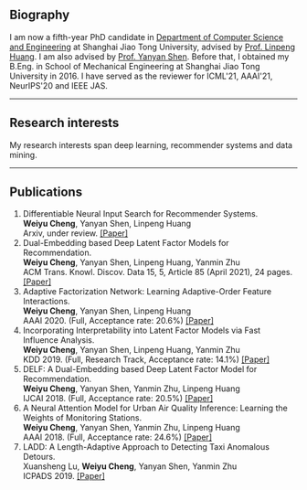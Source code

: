 
## Biography
I am now a fifth-year PhD candidate in [Department of Computer Science and Engineering](http://www.cs.sjtu.edu.cn/en/) at Shanghai Jiao Tong University, advised by [Prof. Linpeng Huang](http://www.cs.sjtu.edu.cn/en/PeopleDetail.aspx?id=166). I am also advised by [Prof. Yanyan Shen](http://www.cs.sjtu.edu.cn/~shen-yy/). Before that, I obtained my B.Eng. in School of Mechanical Engineering at Shanghai Jiao Tong University in 2016. I have served as the reviewer for ICML'21, AAAI'21, NeurIPS'20 and IEEE JAS.

-----
## Research interests
My research interests span deep learning, recommender systems and data mining.   

-----
## Publications 
1. Differentiable Neural Input Search for Recommender Systems.  
**Weiyu Cheng**, Yanyan Shen, Linpeng Huang    
Arxiv, under review. [[Paper]](https://arxiv.org/pdf/2006.04466.pdf) 
2. Dual-Embedding based Deep Latent Factor Models for Recommendation.  
**Weiyu Cheng**, Yanyan Shen, Linpeng Huang, Yanmin Zhu    
ACM Trans. Knowl. Discov. Data 15, 5, Article 85 (April 2021), 24 pages. [[Paper]](https://dl.acm.org/doi/pdf/10.1145/3447395)
3. Adaptive Factorization Network: Learning Adaptive-Order Feature Interactions.  
**Weiyu Cheng**, Yanyan Shen, Linpeng Huang     
AAAI 2020. (Full, Acceptance rate: 20.6%) [[Paper]](https://weiyucheng.github.io/Files/AAAI-ChengW.1650.pdf)  
4. Incorporating Interpretability into Latent Factor Models via Fast Influence Analysis.  
**Weiyu Cheng**, Yanyan Shen, Linpeng Huang, Yanmin Zhu     
KDD 2019. (Full, Research Track, Acceptance rate: 14.1%) [[Paper]](https://weiyucheng.github.io/Files/kdd19-sigconf.pdf)
5. DELF: A Dual-Embedding based Deep Latent Factor Model for Recommendation.  
**Weiyu Cheng**, Yanyan Shen, Yanmin Zhu, Linpeng Huang    
IJCAI 2018. (Full, Acceptance rate: 20.5%) [[Paper]](https://weiyucheng.github.io/Files/0462.pdf)
6. A Neural Attention Model for Urban Air Quality Inference: Learning the Weights of Monitoring Stations.  
**Weiyu Cheng**, Yanyan Shen, Yanmin Zhu, Linpeng Huang   
AAAI 2018. (Full, Acceptance rate: 24.6%) [[Paper]](https://weiyucheng.github.io/Files/16607-76685-1-PB.pdf)   
7. LADD: A Length-Adaptive Approach to Detecting Taxi Anomalous Detours.  
Xuansheng Lu, **Weiyu Cheng**, Yanyan Shen, Yanmin Zhu   
ICPADS 2019. [[Paper]](https://ieeexplore.ieee.org/abstract/document/8975724)

